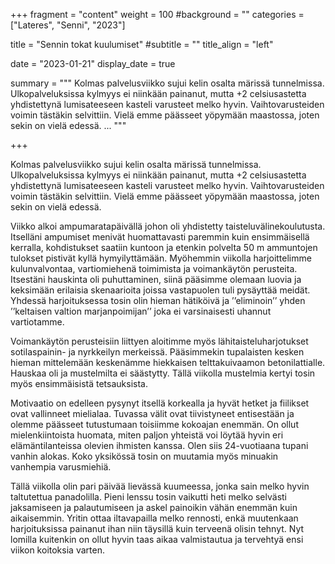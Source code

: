+++
fragment = "content"
weight = 100
#background = ""
categories = ["Lateres", "Senni", "2023"]

title = "Sennin tokat kuulumiset"
#subtitle = ""
title_align = "left"

date = "2023-01-21"
display_date = true

summary = """
Kolmas palvelusviikko sujui kelin osalta märissä tunnelmissa. Ulkopalveluksissa kylmyys ei niinkään painanut, mutta +2 celsiusastetta yhdistettynä lumisateeseen kasteli varusteet melko hyvin. Vaihtovarusteiden voimin tästäkin selvittiin. Vielä emme päässeet yöpymään maastossa, joten sekin on vielä edessä.
...
"""

+++

Kolmas palvelusviikko sujui kelin osalta märissä tunnelmissa. Ulkopalveluksissa kylmyys ei niinkään painanut, mutta +2 celsiusastetta yhdistettynä lumisateeseen kasteli varusteet melko hyvin. Vaihtovarusteiden voimin tästäkin selvittiin. Vielä emme päässeet yöpymään maastossa, joten sekin on vielä edessä.

Viikko alkoi ampumaratapäivällä johon oli yhdistetty taisteluvälinekoulutusta. Itselläni ampumiset menivät huomattavasti paremmin kuin ensimmäisellä kerralla, kohdistukset saatiin kuntoon ja etenkin polvelta 50 m ammuntojen tulokset pistivät kyllä hymyilyttämään. Myöhemmin viikolla harjoittelimme kulunvalvontaa, vartiomiehenä toimimista ja voimankäytön perusteita. Itsestäni hauskinta oli puhuttaminen, siinä pääsimme olemaan luovia ja keksimään erilaisia skenaarioita joissa vastapuolen tuli pysäyttää meidät. Yhdessä harjoituksessa tosin olin hieman hätiköivä ja ’’eliminoin’’ yhden ’’keltaisen valtion marjanpoimijan’’ joka ei varsinaisesti uhannut vartiotamme.

Voimankäytön perusteisiin liittyen aloitimme myös lähitaisteluharjotukset sotilaspainin- ja nyrkkeilyn merkeissä. Pääsimmekin tupalaisten kesken hieman mittelemään keskenämme hiekkaisen telttakuivaamon betonilattialle. Hauskaa oli ja mustelmilta ei säästytty. Tällä viikolla mustelmia kertyi tosin myös ensimmäisistä tetsauksista.

Motivaatio on edelleen pysynyt itsellä korkealla ja hyvät hetket ja fiilikset ovat vallinneet mielialaa. Tuvassa välit ovat tiivistyneet entisestään ja olemme päässeet tutustumaan toisiimme kokoajan enemmän. On ollut mielenkiintoista huomata, miten paljon yhteistä voi löytää hyvin eri elämäntilanteissa olevien ihmisten kanssa. Olen siis 24-vuotiaana tupani vanhin alokas. Koko yksikössä tosin on muutamia myös minuakin vanhempia varusmiehiä.

Tällä viikolla olin pari päivää lievässä kuumeessa, jonka sain melko hyvin taltutettua panadolilla. Pieni lenssu tosin vaikutti heti melko selvästi jaksamiseen ja palautumiseen ja askel painoikin vähän enemmän kuin aikaisemmin. Yritin ottaa iltavapailla melko rennosti, enkä muutenkaan harjoituksissa painanut ihan niin täysillä kuin terveenä olisin tehnyt. Nyt lomilla kuitenkin on ollut hyvin taas aikaa valmistautua ja tervehtyä ensi viikon koitoksia varten.
